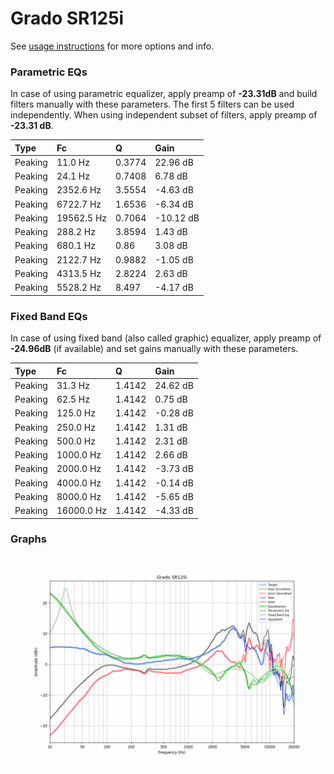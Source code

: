 # Grado SR125i
See [usage instructions](https://github.com/jaakkopasanen/AutoEq#usage) for more options and info.

### Parametric EQs
In case of using parametric equalizer, apply preamp of **-23.31dB** and build filters manually
with these parameters. The first 5 filters can be used independently.
When using independent subset of filters, apply preamp of **-23.31 dB**.

| Type    | Fc         |      Q | Gain      |
|:--------|:-----------|:-------|:----------|
| Peaking | 11.0 Hz    | 0.3774 | 22.96 dB  |
| Peaking | 24.1 Hz    | 0.7408 | 6.78 dB   |
| Peaking | 2352.6 Hz  | 3.5554 | -4.63 dB  |
| Peaking | 6722.7 Hz  | 1.6536 | -6.34 dB  |
| Peaking | 19562.5 Hz | 0.7064 | -10.12 dB |
| Peaking | 288.2 Hz   | 3.8594 | 1.43 dB   |
| Peaking | 680.1 Hz   | 0.86   | 3.08 dB   |
| Peaking | 2122.7 Hz  | 0.9882 | -1.05 dB  |
| Peaking | 4313.5 Hz  | 2.8224 | 2.63 dB   |
| Peaking | 5528.2 Hz  | 8.497  | -4.17 dB  |

### Fixed Band EQs
In case of using fixed band (also called graphic) equalizer, apply preamp of **-24.96dB**
(if available) and set gains manually with these parameters.

| Type    | Fc         |      Q | Gain     |
|:--------|:-----------|:-------|:---------|
| Peaking | 31.3 Hz    | 1.4142 | 24.62 dB |
| Peaking | 62.5 Hz    | 1.4142 | 0.75 dB  |
| Peaking | 125.0 Hz   | 1.4142 | -0.28 dB |
| Peaking | 250.0 Hz   | 1.4142 | 1.31 dB  |
| Peaking | 500.0 Hz   | 1.4142 | 2.31 dB  |
| Peaking | 1000.0 Hz  | 1.4142 | 2.66 dB  |
| Peaking | 2000.0 Hz  | 1.4142 | -3.73 dB |
| Peaking | 4000.0 Hz  | 1.4142 | -0.14 dB |
| Peaking | 8000.0 Hz  | 1.4142 | -5.65 dB |
| Peaking | 16000.0 Hz | 1.4142 | -4.33 dB |

### Graphs
![](./Grado%20SR125i.png)